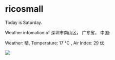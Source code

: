 # ricosmall

Today is Saturday.

Weather infomation of 深圳市南山区， 广东省， 中国: 

Weather: 晴, Temperature: 17 ℃ , Air Index: 29 优

<img src="https://github-readme-stats.vercel.app/api?username=ricosmall&show_icons=true" />

